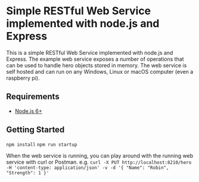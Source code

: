 # Simple RESTful Web Service implemented with node.js and Express

This is a simple RESTful Web Service implemented with node.js and Express.
The example web service exposes a number of operations that can be used to handle hero objects stored in memory.
The web service is self hosted and can run on any Windows, Linux or macOS computer (even a raspberry pi).

## Requirements

- [Node.js 6+](https://nodejs.org/en/)

## Getting Started
`npm install`
`npm run startup`

When the web service is running, you can play around with the running web service with curl or Postman.
e.g. `curl -X PUT http://localhost:8210/hero -H 'content-type: application/json' -v -d '{ "Name": "Robin",  "Strength": 1 }'`